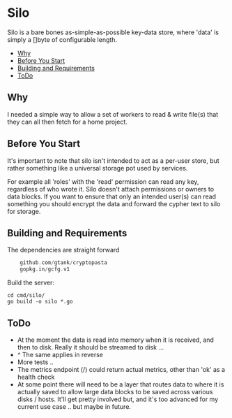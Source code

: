 # Silo

Silo is a bare bones as-simple-as-possible key-data store, where 'data' is simply a []byte of configurable length.

* [Why](#why)
* [Before You Start](#before-you-start)
* [Building and Requirements](#building-and-requirements)
* [ToDo](#todo)

## Why

I needed a simple way to allow a set of workers to read & write file(s) that they can all then fetch for a home project.

## Before You Start

It's important to note that silo isn't intended to act as a per-user store, but rather something like a universal
storage pot used by services.

For example all 'roles' with the 'read' permission can read any key, regardless of who wrote it. Silo doesn't attach
permissions or owners to data blocks. If you want to ensure that only an intended user(s) can read something you
should encrypt the data and forward the cypher text to silo for storage.

## Building and Requirements

The dependencies are straight forward

```go
    github.com/gtank/cryptopasta
    gopkg.in/gcfg.v1
```

Build the server:

```
cd cmd/silo/
go build -o silo *.go
```

## ToDo

* At the moment the data is read into memory when it is received, and then to disk. Really it should be streamed to disk ...
* ^ The same applies in reverse
* More tests ..
* The metrics endpoint (/) could return actual metrics, other than 'ok' as a health check
* At some point there will need to be a layer that routes data to where it is actually saved to allow large
  data blocks to be saved across various disks / hosts. It'll get pretty involved but, and it's too advanced for my
  current use case .. but maybe in future.
